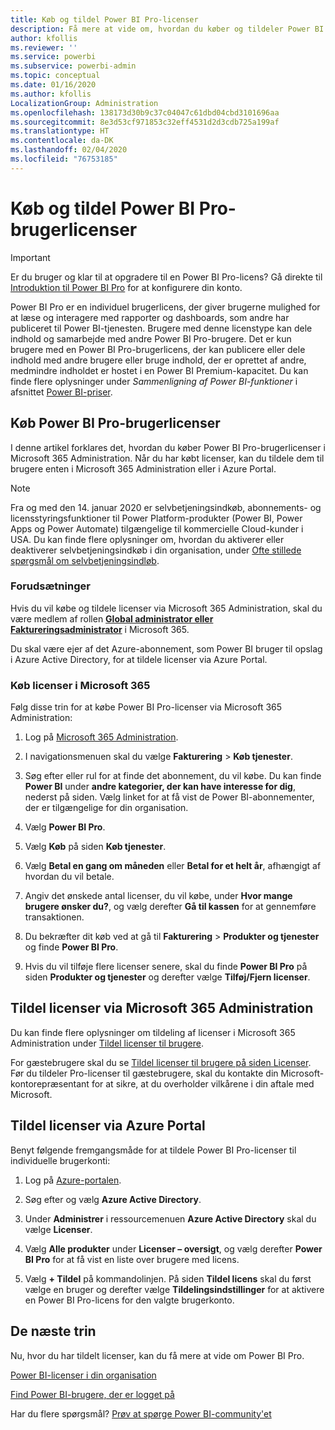 ```yaml
---
title: Køb og tildel Power BI Pro-licenser
description: Få mere at vide om, hvordan du køber og tildeler Power BI Pro-brugerlicenser, så dine brugere kan få adgang til indhold og samarbejde med kolleger i Power BI-tjenesten.
author: kfollis
ms.reviewer: ''
ms.service: powerbi
ms.subservice: powerbi-admin
ms.topic: conceptual
ms.date: 01/16/2020
ms.author: kfollis
LocalizationGroup: Administration
ms.openlocfilehash: 138173d30b9c37c04047c61dbd04cbd3101696aa
ms.sourcegitcommit: 8e3d53cf971853c32eff4531d2d3cdb725a199af
ms.translationtype: HT
ms.contentlocale: da-DK
ms.lasthandoff: 02/04/2020
ms.locfileid: "76753185"
---
```

# <a name="purchase-and-assign-power-bi-pro-user-licenses"></a>Køb og tildel Power BI Pro-brugerlicenser

>[!IMPORTANT]
>Er du bruger og klar til at opgradere til en Power BI Pro-licens? Gå direkte til [Introduktion til Power BI Pro](https://go.microsoft.com/fwlink/?LinkId=2106428&clcid=0x409&cmpid=pbidocs-purchasing-power-bi-pro) for at konfigurere din konto.

Power BI Pro er en individuel brugerlicens, der giver brugerne mulighed for at læse og interagere med rapporter og dashboards, som andre har publiceret til Power BI-tjenesten. Brugere med denne licenstype kan dele indhold og samarbejde med andre Power BI Pro-brugere. Det er kun brugere med en Power BI Pro-brugerlicens, der kan publicere eller dele indhold med andre brugere eller bruge indhold, der er oprettet af andre, medmindre indholdet er hostet i en Power BI Premium-kapacitet. Du kan finde flere oplysninger under _Sammenligning af Power BI-funktioner_ i afsnittet [Power BI-priser](https://powerbi.microsoft.com/pricing/).

## <a name="purchase-power-bi-pro-user-licenses"></a>Køb Power BI Pro-brugerlicenser

I denne artikel forklares det, hvordan du køber Power BI Pro-brugerlicenser i Microsoft 365 Administration. Når du har købt licenser, kan du tildele dem til brugere enten i Microsoft 365 Administration eller i Azure Portal.

> [!NOTE]
> Fra og med den 14. januar 2020 er selvbetjeningsindkøb, abonnements- og licensstyringsfunktioner til Power Platform-produkter (Power BI, Power Apps og Power Automate) tilgængelige til kommercielle Cloud-kunder i USA. Du kan finde flere oplysninger om, hvordan du aktiverer eller deaktiverer selvbetjeningsindkøb i din organisation, under [Ofte stillede spørgsmål om selvbetjeningsindløb](https://docs.microsoft.com/microsoft-365/commerce/subscriptions/self-service-purchase-faq).

### <a name="prerequisites"></a>Forudsætninger

Hvis du vil købe og tildele licenser via Microsoft 365 Administration, skal du være medlem af rollen **[Global administrator eller Faktureringsadministrator](https://support.office.com/article/about-office-365-admin-roles-da585eea-f576-4f55-a1e0-87090b6aaa9d)** i Microsoft 365.

Du skal være ejer af det Azure-abonnement, som Power BI bruger til opslag i Azure Active Directory, for at tildele licenser via Azure Portal.

### <a name="purchase-licenses-in-microsoft-365"></a>Køb licenser i Microsoft 365

Følg disse trin for at købe Power BI Pro-licenser via Microsoft 365 Administration:

1. Log på [Microsoft 365 Administration](https://admin.microsoft.com).

2. I navigationsmenuen skal du vælge **Fakturering** > **Køb tjenester**.

3. Søg efter eller rul for at finde det abonnement, du vil købe. Du kan finde **Power BI** under **andre kategorier, der kan have interesse for dig**, nederst på siden. Vælg linket for at få vist de Power BI-abonnementer, der er tilgængelige for din organisation.

4. Vælg **Power BI Pro**.

5. Vælg **Køb** på siden **Køb tjenester**.

6. Vælg **Betal en gang om måneden** eller **Betal for et helt år**, afhængigt af hvordan du vil betale.

7. Angiv det ønskede antal licenser, du vil købe, under **Hvor mange brugere ønsker du?**, og vælg derefter **Gå til kassen** for at gennemføre transaktionen.

8. Du bekræfter dit køb ved at gå til **Fakturering** > **Produkter og tjenester** og finde **Power BI Pro**.

9. Hvis du vil tilføje flere licenser senere, skal du finde **Power BI Pro** på siden **Produkter og tjenester** og derefter vælge **Tilføj/Fjern licenser**.

## <a name="assign-licenses-in-the-microsoft-365-admin-center"></a>Tildel licenser via Microsoft 365 Administration

Du kan finde flere oplysninger om tildeling af licenser i Microsoft 365 Administration under [Tildel licenser til brugere](/office365/admin/manage/assign-licenses-to-users).

For gæstebrugere skal du se [Tildel licenser til brugere på siden Licenser](/office365/admin/manage/assign-licenses-to-users#assign-licenses-to-users-on-the-licenses-page). Før du tildeler Pro-licenser til gæstebrugere, skal du kontakte din Microsoft-kontorepræsentant for at sikre, at du overholder vilkårene i din aftale med Microsoft.

## <a name="assign-licenses-in-the-azure-portal"></a>Tildel licenser via Azure Portal

Benyt følgende fremgangsmåde for at tildele Power BI Pro-licenser til individuelle brugerkonti:

1. Log på [Azure-portalen](https://portal.azure.com/).

2. Søg efter og vælg **Azure Active Directory**.

3. Under **Administrer** i ressourcemenuen **Azure Active Directory** skal du vælge **Licenser**.

4. Vælg **Alle produkter** under **Licenser – oversigt**, og vælg derefter **Power BI Pro** for at få vist en liste over brugere med licens.

5. Vælg **+ Tildel** på kommandolinjen. På siden **Tildel licens** skal du først vælge en bruger og derefter vælge **Tildelingsindstillinger** for at aktivere en Power BI Pro-licens for den valgte brugerkonto.

## <a name="next-steps"></a>De næste trin

Nu, hvor du har tildelt licenser, kan du få mere at vide om Power BI Pro.

[Power BI-licenser i din organisation](service-admin-licensing-organization.md)

[Find Power BI-brugere, der er logget på](service-admin-access-usage.md)

Har du flere spørgsmål? [Prøv at spørge Power BI-community'et](https://community.powerbi.com/)
